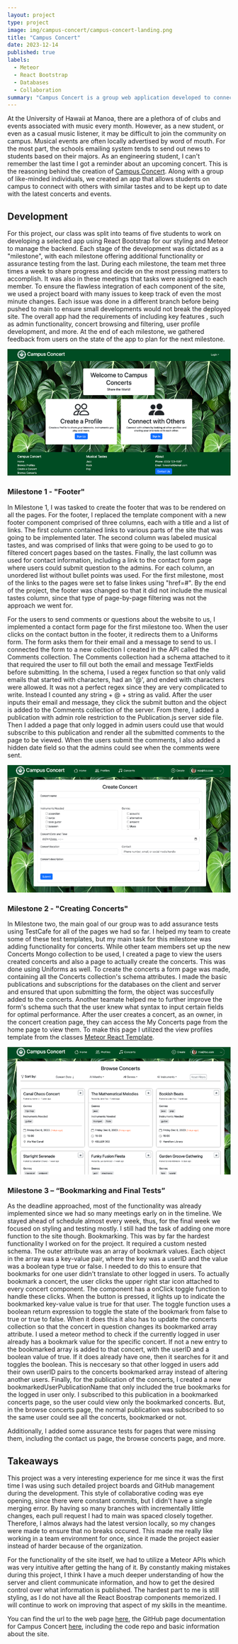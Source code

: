 ```yaml
---
layout: project
type: project
image: img/campus-concert/campus-concert-landing.png
title: "Campus Concert"
date: 2023-12-14
published: true
labels:
  - Meteor 
  - React Bootstrap
  - Databases 
  - Collaboration 
summary: "Campus Concert is a group web application developed to connect musicians on the University of Hawaii at Manoa campus."
---
```


<p>At the University of Hawaii at Manoa, there are a plethora of of clubs and events associated with music every month. However, as a new student, or even as a casual music listener, it may be difficult to join the community on campus. Musical events are often locally advertised by word of mouth. For the most part, the schools emailing system tends to send out news to students based on their majors. As an engineering student, I can't remember the last time I got a reminder about an upcoming concert. This is the reasoning behind the creation of <a href="https://campus-concert.com">Campus Concert</a>. Along with a group of like-minded individuals, we created an app that allows students on campus to connect with others with similar tastes and to be kept up to date with the latest concerts and events.</p>

<h2>Development</h2> 

<p>For this project, our class was split into teams of five students to work on developing a selected app using React Bootstrap for our styling and Meteor to manage the backend. Each stage of the development was dictated as a "milestone", with each milestone offering additional functionality or assurance testing from the last. During each milestone, the team met three times a week to share progress and decide on the most pressing matters to accomplish. It was also in these meetings that tasks were assigned to each member. To ensure the flawless integration of each component of the site, we used a project board with many issues to keep track of even the most minute changes. Each issue was done in a different branch before being pushed to main to ensure small developments would not break the deployed site. The overall app had the requirements of including key features , such as admin functionality, concert browsing and filtering, user profile development, and more. At the end of each milestone, we gathered feedback from users on the state of the app to plan for the next milestone.</p>

<p><img class="ui large right floated image" src="../img/campus-concert/campus-concert-landing-old.png"></p>

<h3>Milestone 1 - "Footer" </h3>

<p>In Milestone 1, I was tasked to create the footer that was to be rendered on all the pages. For the footer, I replaced the template component with a new footer component comprised of three columns, each with a title and a list of links. The first column contained links to various parts of the site that was going to be implemented later. The second column was labeled musical tastes, and was comprised of links that were going to be used to go to filtered concert pages based on the tastes. Finally, the last collumn was used for contact information, including a link to the contact form page where users could submit question to the admins. For each column, an unordered list without bullet points was used. For the first milestone, most of the links to the pages were set to false linkes using "href=#". By the end of the project, the footer was changed so that it did not include the musical tastes column, since that type of page-by-page filtering was not the approach we went for. </p>

<p>For the users to send comments or questions about the website to us, I implemented a contact form page for the first milestone too. When the user clicks on the contact button in the footer, it redirects them to a Uniforms form. The form asks them for their email and a message to send to us. I connected the form to a new collection I created in the API called the Comments collection. The Comments collection had a schema attached to it that required the user to fill out both the email and message TextFields before submitting. In the schema, I used a regex function so that only valid emails that started with characters, had an '@', and ended with characters were allowed. It was not a perfect regex since they are very complicated to write. Instead I counted any string + @ + string as valid. After the user inputs their email and message, they click the submit button and the object is added to the Comments collection of the server. From there, I added a publication with admin role restriction to the Publication.js server side file. Then I added a page that only logged in admin users could use that would subscribe to this publication and render all the submitted comments to the page to be viewed. When the users submit the comments, I also added a hidden date field so that the admins could see when the comments were sent. </p>

<p><img class="ui large right floated image" src="../img/campus-concert/campus-concert-create-concert.png"></p>

<h3>Milestone 2 - "Creating Concerts"</h3>

<p>In Milestone two, the main goal of our group was to add assurance tests using TestCafe for all of the pages we had so far. I helped my team to create some of these test templates, but my main task for this milestone was adding functionality for concerts. While other team members set up the new Concerts Mongo collection to be used, I created a page to view the users created concerts and also a page to actually create the concerts. This was done using Uniforms as well. To create the concerts a form page was made, containing all the Concerts collection's schema attributes. I made the basic publications and subscriptions for the databases on the client and server and ensured that upon submitting the form, the object was succesfully added to the concerts. Another teamate helped me to further improve the form's schema such that the user knew what syntax to input certain fields for optimal performance. After the user creates a concert, as an owner, in the concert creation page, they can access the My Concerts page from the home page to view them. To make this page I utilized the view profiles template from the classes <a href="https://github.com/ics-software-engineering/meteor-application-template-react/tree/main">Meteor React Template</a>. </p>

<p><img class="ui large right floated image" src="../img/campus-concert/campus-concert-bookmark.png"></p>

<h3>Milestone 3 – “Bookmarking and Final Tests”</h3>

<p>As the deadline approached, most of the functionality was already implemented since we had so many meetings early on in the timeline. We stayed ahead of schedule almost every week, thus, for the final week we focused on styling and testing mostly. I still had the task of adding one more function to the site though. Bookmarking. This was by far the hardest functionality I worked on for the project. It required a custom nested schema. The outer attribute was an array of bookmark values. Each object in the array was a key-value pair, where the key was a userID and the value was a boolean type true or false. I needed to do this to ensure that bookmarks for one user didn't translate to other logged in users. To actually bookmark a concert, the user clicks the upper right star icon attached to every concert component. The component has a onClick toggle function to handle these clicks. When the button is pressed, it lights up to indicate the bookmarked key-value value is true for that user. The toggle function uses a boolean return expression to toggle the state of the bookmark from false to true or true to false. When it does this it also has to update the concerts collection so that the concert in question changes its bookmarked array attribute. I used a meteor method to check if the currently logged in user already has a bookmark value for the specific concert. If not a new entry to the bookmarked array is added to that concert, with the userID and a boolean value of true. If it does already have one, then it searches for it and toggles the boolean. This is neccesary so that other logged in users add their own userID pairs to the concerts bookmarked array instead of altering another users. Finally, for the publication of the concerts, I created a new bookmarkedUserPublicationName that only included the true bookmarks for the logged in user only. I subscribed to this publication in a bookmarked concerts page, so the user could view only the bookmarked concerts. But, in the browse concerts page, the normal publication was subscribed to so the same user could see all the concerts, bookmarked or not.</p>
<p>Additionally, I added some assurance tests for pages that were missing them, including the contact us page, the browse concerts page, and more.</p>

<h2>Takeaways</h2>

<p>This project was a very interesting experience for me since it was the first time I was using such detailed project boards and GitHub management during the development. This style of collaborative coding was eye opening, since there were constant commits, but I didn't have a single merging error. By having so many branches with incrementally little changes, each pull request I had to main was spaced closely together. Therefore, I almos always had the latest version locally, so my changes were made to ensure that no breaks occured. This made me really like working in a team environment for once, since it made the project easier instead of harder because of the organization. 

For the functionality of the site itself, we had to utilize a Meteor APIs which was very intuitive after getting the hang of it. By constantly making mistakes during this project, I think I have a much deeper understanding of how the server and client communicate information, and how to get the desired control over what information is published. The hardest part to me is still styling, as I do not have all the React Boostrap components memorized. I will continue to work on improving that aspect of my skills in the meantime. </p>

<p>You can find the url to the web page <a href="https://campus-concert.com">here</a>, the GitHub page documentation for Campus Concert <a href="https://campus-concert.github.io/">here</a>, including the code repo and basic information about the site.
</div>

